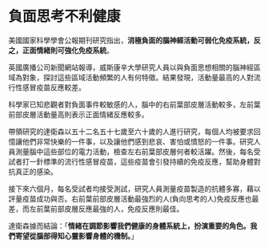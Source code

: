 # 負面思考不利健康

美國國家科學學會公報期刊研究指出，**消極負面的腦神經活動可弱化免疫系統，反之，正面情緒則可強化免疫系統**。

英國廣播公司新聞網站報導，威斯康辛大學研究人員以與負面思想相關的腦神經區域為對象，探討這些區域活動頻繁的人有何特徵。結果發現，活動量最高的人對流行性感冒疫苗反應較差。

科學家已知悲觀者對負面事件較敏感的人，腦中的右前葉部皮層活動較多，左前葉前部皮層活動量高則表示正面情緒反應較多。

帶領研究的達衛森以五十二名五十七歲至六十歲的人進行研究，每個人均被要求回憶讓他們非常快樂的一件事，以及讓他們感到悲哀、害怕或憤怒的一件事。研究人員測量腦中這些部位的電力活動，檢查左右前葉部皮層何者較活躍。然後，每名受試者打一針標準的流行性感冒疫苗，這些疫苗會引發持續的免疫反應，幫助身體對抗真正的感染。

接下來六個月，每名受試者均接受測試，研究人員測量疫苗製造的抗體多寡，藉以評量疫苗成功與否。右前葉前部皮層活動最強烈的人(負向思考的人)免疫反應也最差，而左前葉前部皮層反應最強的人，免疫反應則最佳。

達衛森據而結論：「**情緒在調節影響我們健康的身體系統上，扮演重要的角色。我們寄望從腦部得知心靈影響身體的機制。**」
